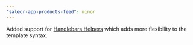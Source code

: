 ```yaml
---
"saleor-app-products-feed": minor
---
```


Added support for [Handlebars Helpers](https://github.com/helpers/handlebars-helpers) which adds more flexibility to the template syntax.
